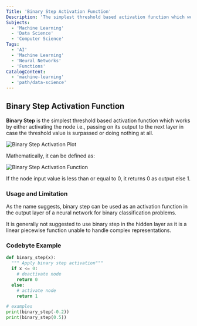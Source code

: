```yaml
---
Title: 'Binary Step Activation Function'
Description: 'The simplest threshold based activation function which works by either firing the node in case the threshold value is surpassed or doing nothing at all.'
Subjects:
  - 'Machine Learning'
  - 'Data Science'
  - 'Computer Science'
Tags:
  - 'AI'
  - 'Machine Learning'
  - 'Neural Networks'
  - 'Functions'
CatalogContent:
  - 'machine-learning'
  - 'path/data-science'
---
```


## Binary Step Activation Function

**Binary Step** is the simplest threshold based activation function which works by either activating the node i.e., passing on its output to the next layer in case the threshold value is surpassed or doing nothing at all. 

![Binary Step Activation Plot](https://raw.githubusercontent.com/Codecademy/docs/main/media/binary-step-plot.png)

Mathematically, it can be defined as:

![Binary Step Activation Function](https://raw.githubusercontent.com/Codecademy/docs/main/media/binary-step-function.png)

If the node input value is less than or equal to 0, it returns 0 as output else 1.

### Usage and Limitation

As the name suggests, binary step can be used as an activation function in the output layer of a neural network for binary classification problems.

It is generally not suggested to use binary step in the hidden layer as it is a linear piecewise function unable to handle complex representations.

### Codebyte Example

```python
def binary_step(x):
  """ Apply binary step activation"""
  if x <= 0:
    # deactivate node
    return 0
  else:
    # activate node
    return 1

# examples
print(binary_step(-0.2))
print(binary_step(0.5))
```